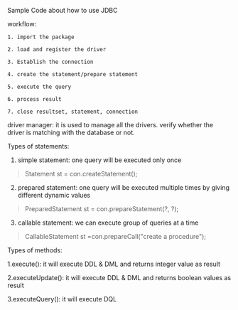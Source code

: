 Sample Code about how to use JDBC


workflow:

	1. import the package
	
	2. load and register the driver
	
	3. Establish the connection
	
	4. create the statement/prepare statement
	
	5. execute the query
	
	6. process result
	
	7. close resultset, statement, connection

driver manager:
	it is used to manage all the drivers.
	verify whether the driver is matching with the database or not.
	
Types of statements:

1. simple statement:
		one query will be executed only once
> Statement st = con.createStatement(); 

2. prepared statement:
		one query will be executed multiple times by giving different dynamic values
> PreparedStatement st = con.prepareStatement(?, ?);

3. callable statement:
		we can execute group of queries at a time
> CallableStatement st =con.prepareCall("create a procedure");
	
Types of methods:

1.execute(): it will execute DDL & DML and returns integer value as result

2.executeUpdate(): it will execute DDL & DML and returns boolean values as result

3.executeQuery(): it will execute DQL
